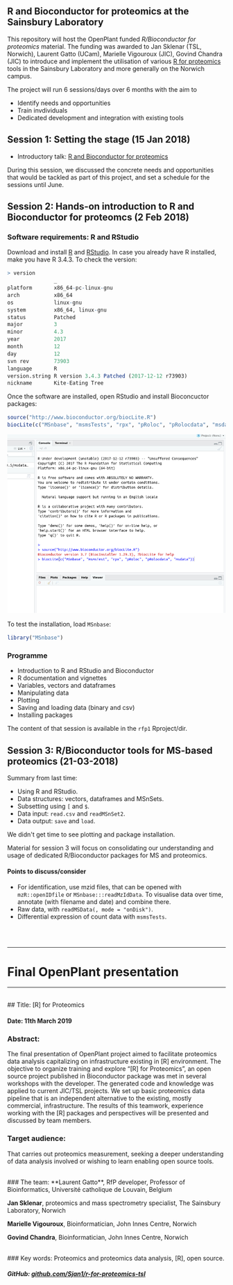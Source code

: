 ## R and Bioconductor for proteomics at the Sainsbury Laboratory



This repository will host the OpenPlant funded *R/Bioconductor for
proteomics* material. The funding was awarded to Jan Sklenar (TSL,
Norwich), Laurent Gatto (UCam), Marielle Vigouroux (JIC), Govind
Chandra (JIC) to introduce and implement the utilisation of
various
[R for proteomics](https://www.bioconductor.org/packages/release/data/experiment/html/RforProteomics.html) tools
in the Sainsbury Laboratory and more generally on the Norwich campus.

The project will run 6 sessions/days over 6 months with the aim to

- Identify needs and opportunities
- Train invdividuals
- Dedicated development and integration with existing tools

## Session 1: Setting the stage (15 Jan 2018)

- Introductory talk: [R and Bioconductor for proteomics](https://rawgit.com/lgatto/2018_01_15_TSL_Norwich/master/rfp.html)

During this session, we discussed the concrete needs and opportunities
that would be tackled as part of this project, and set a schedule for
the sessions until June.

## Session 2: Hands-on introduction to R and Bioconductor for proteomcs (2 Feb 2018)

### Software requirements: R and RStudio

Download and install [R](http://mirrors.ebi.ac.uk/CRAN/)
and [RStudio](https://www.rstudio.com/products/RStudio/). In case you
already have R installed, make you have R 3.4.3. To check the version:

```r
> version
			   _
platform       x86_64-pc-linux-gnu
arch           x86_64
os             linux-gnu
system         x86_64, linux-gnu
status         Patched
major          3
minor          4.3
year           2017
month          12
day            12
svn rev        73903
language       R
version.string R version 3.4.3 Patched (2017-12-12 r73903)
nickname       Kite-Eating Tree
```

Once the software are installed, open RStudio and install Bioconcuctor
packages:

```r
source("http://www.bioconductor.org/biocLite.R")
biocLite(c("MSnbase", "msmsTests", "rpx", "pRoloc", "pRolocdata", "msdata"))
```

![Bioc installation in RStudio](./figs/rstudio-bioc-install.png)

To test the installation, load `MSnbase`:

```r
library("MSnbase")
```

### Programme

- Introduction to R and RStudio and Bioconductor
- R documentation and vignettes
- Variables, vectors and dataframes
- Manipulating data
- Plotting
- Saving and loading data (binary and csv)
- Installing packages

The content of that session is available in the `rfp1` Rproject/dir.

## Session 3: R/Bioconductor tools for MS-based proteomics (21-03-2018)

Summary from last time:

- Using R and RStudio.
- Data structures: vectors, dataframes and MSnSets.
- Subsetting using `[` and `$`.
- Data input: `read.csv` and `readMSnSet2`.
- Data output: `save` and `load`.

We didn't get time to see plotting and package installation.

Material for session 3 will focus on consolidating our understanding
and usage of dedicated R/Bioconductor packages for MS and proteomics.

#### Points to discuss/consider

- For identification, use mzid files, that can be opened with
  `mzR::openIDfile` or `MSnbase:::readMzIdData`. To visualise data
  over time, annotate (with filename and date) and combine there.
- Raw data, with `readMSData(, mode = "onDisk")`.
- Differential expression of count data with `msmsTests`.

  


<br>
<br>

---  
# Final OpenPlant presentation 
---
<br>
## Title: [R] for Proteomics

#### Date: 11th March 2019

### Abstract:
The final presentation of OpenPlant project aimed to facilitate proteomics data analysis capitalizing on infrastructure existing in [R] environment. The objective to organize training and explore “[R] for Proteomics”, an open source project published in Bioconductor package was met in several workshops with the developer. The generated code and knowledge was applied to current JIC/TSL projects. We set up basic proteomics data pipeline that is an independent alternative to the existing, mostly commercial, infrastructure. The results of this teamwork, experience working with the [R] packages and perspectives will be presented and discussed by team members.

### Target audience:
That carries out proteomics measurement, seeking a deeper understanding of data analysis involved or wishing to learn enabling open source tools.  

<br>
### The team:
**Laurent Gatto**, RfP developer, Professor of Bioinformatics, Université catholique de Louvain, Belgium

**Jan Sklenar**, proteomics and mass spectrometry specialist, The Sainsbury Laboratory, Norwich

**Marielle Vigouroux**, Bioinformatician, John Innes Centre, Norwich

**Govind Chandra**, Bioinformatician, John Innes Centre, Norwich

<br>
### Key words:
Proteomics and proteomics data analysis, [R], open source. 

##### GitHub: [github.com/Sjan1/r-for-proteomics-tsl](https://github.com/Sjan1/r-for-proteomics-tsl "link") 